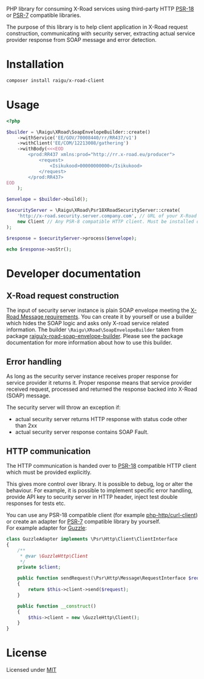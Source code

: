 PHP library for consuming X-Road services using third-party HTTP [PSR-18](https://www.php-fig.org/psr/psr-18/) 
or [PSR-7](https://www.php-fig.org/psr/psr-7/) compatible libraries.

The purpose of this library is to help client application in X-Road request construction, 
communicating with security server, extracting actual service provider response from SOAP message 
and error detection. 

# Installation

```bash
composer install raigu/x-road-client
```

# Usage

```php
<?php

$builder = \Raigu\XRoad\SoapEnvelopeBuilder::create()
    ->withService('EE/GOV/70008440/rr/RR437/v1')
    ->withClient('EE/COM/12213008/gathering')
    ->withBody(<<<EOD
        <prod:RR437 xmlns:prod="http://rr.x-road.eu/producer">
            <request>
                <Isikukood>00000000000</Isikukood>
            </request>
        </prod:RR437>
EOD
    );

$envelope = $builder->build();

$securityServer = \Raigu\XRoad\Psr18XRoadSecurityServer::create(
    'http://x-road.security.server.company.com', // URL of your X-Road Security Server
    new Client // Any PSR-8 compatible HTTP client. Must be installed or implemented separately.
);

$response = $securityServer->process($envelope);

echo $response->asStr();
```

# Developer documentation

## X-Road request construction

The input of security server instance is plain SOAP envelope meeting the [X-Road Message requirements](https://www.x-tee.ee/docs/live/xroad/pr-mess_x-road_message_protocol.html#e1-request). 
You can create it by yourself or use a builder which hides the SOAP logic and asks only X-road service related information.
The builder `\Raigu\XRoad\SoapEnvelopeBuilder` taken from package [raigu/x-road-soap-envelope-builder](\Raigu\XRoad\SoapEnvelopeBuilder).
Please see the package documentation for more information about how to use this builder.

## Error handling

As long as the security server instance receives proper response for service provider it returns it.
Proper response means that service provider received request, processed and returned the response backed into
X-Road (SOAP) message. 

The security server will throw an exception if:
* actual security server returns HTTP response with status code other than 2xx
* actual security server response contains SOAP Fault.

## HTTP communication

The HTTP communication is handed over to [PSR-18](https://www.php-fig.org/psr/psr-18/) compatible HTTP client which 
must be provided explicitly.
 
This gives more control over library. It is possible to debug, log or alter the behaviour. For example, it
 is possible to implement specific error handling, provide API key to security server in HTTP header, 
 inject test double responses for tests etc. 

You can use any PSR-18 compatible client (for example [php-http/curl-client](https://github.com/php-http/curl-client)) 
or create an adapter for [PSR-7](https://www.php-fig.org/psr/psr-7/) compatible library by yourself.  
For example adapter for [Guzzle](https://github.com/guzzle/guzzle/):

```php
class GuzzleAdapter implements \Psr\Http\Client\ClientInterface
{
    /**
     * @var \GuzzleHttp\Client
     */
    private $client;

    public function sendRequest(\Psr\Http\Message\RequestInterface $request): \Psr\Http\Message\ResponseInterface
    {
        return $this->client->send($request);
    }

    public function __construct()
    {
        $this->client = new \GuzzleHttp\Client();
    }
}
```

# License

Licensed under [MIT](LICENSE)

